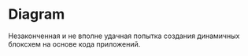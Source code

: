 # Diagram
Незаконченная и не вполне удачная попытка создания динамичных блоксхем на основе кода приложений.